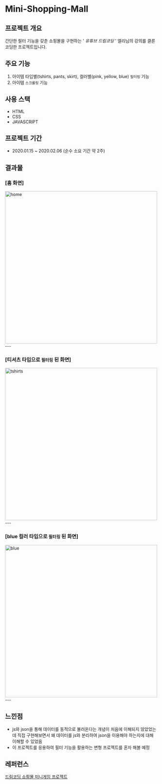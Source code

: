 # Mini-Shopping-Mall

## 프로젝트 개요

간단한 필터 기능을 갖춘 쇼핑몰을 구현하는
' _유튜브 드림코딩_ ' 엘리님의 강의를 클론코딩한 프로젝트입니다.



## 주요 기능

1. 아이템 타입별(tshirts, pants, skirt), 컬러별(pink, yellow, blue) `필터링` 기능
2. 아이템 `스크롤링` 기능



## 사용 스택



- HTML
- CSS
- JAVASCRIPT

## 프로젝트 기간



- 2020.01.15 ~ 2020.02.06 (순수 소요 기간 약 2주)

## 결과물



### [홈 화면]

<img width="500" alt="home" src="https://user-images.githubusercontent.com/73734206/107911855-b827d200-6fa0-11eb-9196-68fba8ee1997.png">
---

### [티셔츠 타입으로 `필터링` 된 화면]

<img width="500" alt="tshirts" src="https://user-images.githubusercontent.com/73734206/107912088-2ec4cf80-6fa1-11eb-8669-a308745fdc37.png">
---

### [blue 컬러 타입으로 `필터링` 된 화면]

<img width="500" alt="blue" src="https://user-images.githubusercontent.com/73734206/107912201-6f244d80-6fa1-11eb-9b53-ed6999c1407d.png">
---

## 느낀점



- js와 json을 통해 데이터를 동적으로 불러온다는 개념이 처음에 이해되지 않았었는데 직접 구현해보면서 왜 데이터를 js와 분리하여 json을 이용해야 하는지에 대해 이해할 수 있었음
- 이 프로젝트를 응용하여 필터 기능을 활용하는 변형 프로젝트를 혼자 해볼 예정

## 레퍼런스



[드림코딩 쇼핑몰 미니게임 프로젝트](https://academy.dream-coding.com/courses/mini-shopping)
